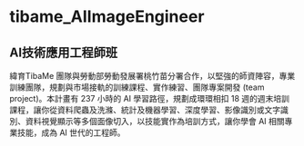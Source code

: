 # tibame_AIImageEngineer
## AI技術應用工程師班
緯育TibaMe 團隊與勞動部勞動發展署桃竹苗分署合作，以堅強的師資陣容，專業訓練團隊，規劃與市場接軌的訓練課程、實作練習、團隊專案開發 (team project)。本計畫有 237 小時的 AI 學習路徑，規劃成環環相扣 18 週的週末培訓課程，讓你從資料爬蟲及洗滌、統計及機器學習、深度學習、影像識別或文字識別、資料視覺顯示等多個面像切入，以技能實作為培訓方式，讓你學會 AI 相關專業技能，成為 AI 世代的工程師。
